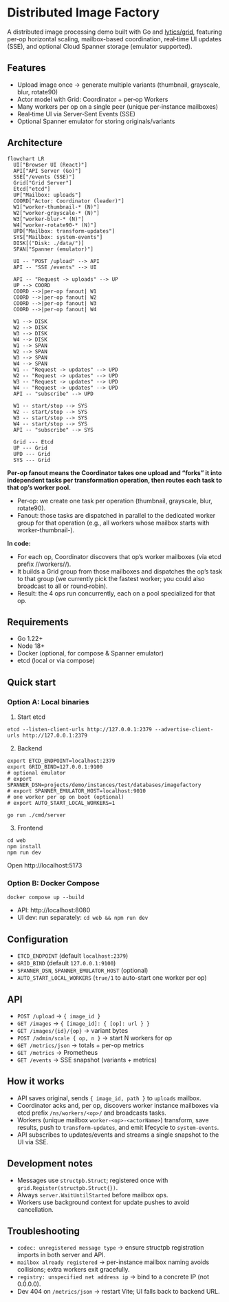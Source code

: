 # Distributed Image Factory

A distributed image processing demo built with Go and [lytics/grid](https://github.com/lytics/grid), featuring per‑op horizontal scaling, mailbox-based coordination, real‑time UI updates (SSE), and optional Cloud Spanner storage (emulator supported).

## Features
- Upload image once → generate multiple variants (thumbnail, grayscale, blur, rotate90)
- Actor model with Grid: Coordinator + per‑op Workers
- Many workers per op on a single peer (unique per‑instance mailboxes)
- Real‑time UI via Server‑Sent Events (SSE)
- Optional Spanner emulator for storing originals/variants

## Architecture

```mermaid
flowchart LR
  UI["Browser UI (React)"]
  API["API Server (Go)"]
  SSE["/events (SSE)"]
  Grid["Grid Server"]
  Etcd["etcd"]
  UP["Mailbox: uploads"]
  COORD["Actor: Coordinator (leader)"]
  W1["worker-thumbnail-* (N)"]
  W2["worker-grayscale-* (N)"]
  W3["worker-blur-* (N)"]
  W4["worker-rotate90-* (N)"]
  UPD["Mailbox: transform-updates"]
  SYS["Mailbox: system-events"]
  DISK[("Disk: ./data/")]
  SPAN["Spanner (emulator)"]

  UI -- "POST /upload" --> API
  API -- "SSE /events" --> UI

  API -- "Request -> uploads" --> UP
  UP --> COORD
  COORD -->|per‑op fanout| W1
  COORD -->|per‑op fanout| W2
  COORD -->|per‑op fanout| W3
  COORD -->|per‑op fanout| W4

  W1 --> DISK
  W2 --> DISK
  W3 --> DISK
  W4 --> DISK
  W1 --> SPAN
  W2 --> SPAN
  W3 --> SPAN
  W4 --> SPAN
  W1 -- "Request -> updates" --> UPD
  W2 -- "Request -> updates" --> UPD
  W3 -- "Request -> updates" --> UPD
  W4 -- "Request -> updates" --> UPD
  API -- "subscribe" --> UPD

  W1 -- start/stop --> SYS
  W2 -- start/stop --> SYS
  W3 -- start/stop --> SYS
  W4 -- start/stop --> SYS
  API -- "subscribe" --> SYS

  Grid --- Etcd
  UP --- Grid
  UPD --- Grid
  SYS --- Grid
```
**Per‑op fanout means the Coordinator takes one upload and “forks” it into independent tasks per transformation operation, then routes each task to that op’s worker pool.**
- Per‑op: we create one task per operation (thumbnail, grayscale, blur, rotate90).
- Fanout: those tasks are dispatched in parallel to the dedicated worker group for that operation (e.g., all workers whose mailbox starts with worker-thumbnail-).

**In code:**
- For each op, Coordinator discovers that op’s worker mailboxes (via etcd prefix /<ns>/workers/<op>/).
- It builds a Grid group from those mailboxes and dispatches the op’s task to that group (we currently pick the fastest worker; you could also broadcast to all or round‑robin).
- Result: the 4 ops run concurrently, each on a pool specialized for that op.

## Requirements
- Go 1.22+
- Node 18+
- Docker (optional, for compose & Spanner emulator)
- etcd (local or via compose)

## Quick start
### Option A: Local binaries
1) Start etcd
```
etcd --listen-client-urls http://127.0.0.1:2379 --advertise-client-urls http://127.0.0.1:2379
```
2) Backend
```
export ETCD_ENDPOINT=localhost:2379
export GRID_BIND=127.0.0.1:9100
# optional emulator
# export SPANNER_DSN=projects/demo/instances/test/databases/imagefactory
# export SPANNER_EMULATOR_HOST=localhost:9010
# one worker per op on boot (optional)
# export AUTO_START_LOCAL_WORKERS=1

go run ./cmd/server
```
3) Frontend
```
cd web
npm install
npm run dev
```
Open http://localhost:5173

### Option B: Docker Compose
```
docker compose up --build
```
- API: http://localhost:8080
- UI dev: run separately: `cd web && npm run dev`

## Configuration
- `ETCD_ENDPOINT` (default `localhost:2379`)
- `GRID_BIND` (default `127.0.0.1:9100`)
- `SPANNER_DSN`, `SPANNER_EMULATOR_HOST` (optional)
- `AUTO_START_LOCAL_WORKERS` (`true/1` to auto-start one worker per op)

## API
- `POST /upload` → `{ image_id }`
- `GET /images` → `{ [image_id]: { [op]: url } }`
- `GET /images/{id}/{op}` → variant bytes
- `POST /admin/scale { op, n }` → start N workers for op
- `GET /metrics/json` → totals + per-op metrics
- `GET /metrics` → Prometheus
- `GET /events` → SSE snapshot (variants + metrics)

## How it works
- API saves original, sends `{ image_id, path }` to `uploads` mailbox.
- Coordinator acks and, per op, discovers worker instance mailboxes via etcd prefix `/ns/workers/<op>/` and broadcasts tasks.
- Workers (unique mailbox `worker-<op>-<actorName>`) transform, save results, push to `transform-updates`, and emit lifecycle to `system-events`.
- API subscribes to updates/events and streams a single snapshot to the UI via SSE.

## Development notes
- Messages use `structpb.Struct`; registered once with `grid.Register(structpb.Struct{})`.
- Always `server.WaitUntilStarted` before mailbox ops.
- Workers use background context for update pushes to avoid cancellation.

## Troubleshooting
- `codec: unregistered message type` → ensure structpb registration imports in both server and API.
- `mailbox already registered` → per-instance mailbox naming avoids collisions; extra workers exit gracefully.
- `registry: unspecified net address ip` → bind to a concrete IP (not 0.0.0.0).
- Dev 404 on `/metrics/json` → restart Vite; UI falls back to backend URL.

